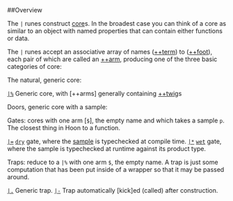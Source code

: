 ##Overview

The `|` runes construct [core]()s. In the broadest case you can think of a core as similar to an object with named properties that can contain either functions or data. 

The `|` runes accept an associative array of names ([++term]()) to ([++foot]()), each pair of which are called an [++arm](), producing one of the three basic categories of core:

The natural, generic core:

[`|%`]() Generic core, with [++arms] generally containing [++twig]()s

Doors, generic core with a sample:

Gates: cores with one arm [`$`], the empty name and which takes a sample `p`. The closest thing in Hoon to a function.

[`|=`]()  [`dry`]() gate, where the [sample]() is typechecked at compile time.
[`|*`]()  [`wet`]() gate, where the sample is typechecked at runtime against its product type. 

Traps: reduce to a `|%` with one arm `$`, the empty name. A trap is just some computation that has been put inside of a wrapper so that it may be passed around.

[`|.`]()  Generic trap.
[`|-`]()  Trap automatically [kick]ed (called) after construction.
